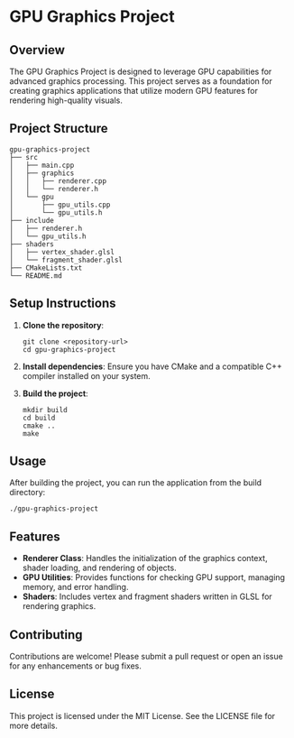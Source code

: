 # GPU Graphics Project

## Overview
The GPU Graphics Project is designed to leverage GPU capabilities for advanced graphics processing. This project serves as a foundation for creating graphics applications that utilize modern GPU features for rendering high-quality visuals.

## Project Structure
```
gpu-graphics-project
├── src
│   ├── main.cpp
│   ├── graphics
│   │   ├── renderer.cpp
│   │   └── renderer.h
│   └── gpu
│       ├── gpu_utils.cpp
│       └── gpu_utils.h
├── include
│   ├── renderer.h
│   └── gpu_utils.h
├── shaders
│   ├── vertex_shader.glsl
│   └── fragment_shader.glsl
├── CMakeLists.txt
└── README.md
```

## Setup Instructions
1. **Clone the repository**:
   ```
   git clone <repository-url>
   cd gpu-graphics-project
   ```

2. **Install dependencies**:
   Ensure you have CMake and a compatible C++ compiler installed on your system.

3. **Build the project**:
   ```
   mkdir build
   cd build
   cmake ..
   make
   ```

## Usage
After building the project, you can run the application from the build directory:
```
./gpu-graphics-project
```

## Features
- **Renderer Class**: Handles the initialization of the graphics context, shader loading, and rendering of objects.
- **GPU Utilities**: Provides functions for checking GPU support, managing memory, and error handling.
- **Shaders**: Includes vertex and fragment shaders written in GLSL for rendering graphics.

## Contributing
Contributions are welcome! Please submit a pull request or open an issue for any enhancements or bug fixes.

## License
This project is licensed under the MIT License. See the LICENSE file for more details.